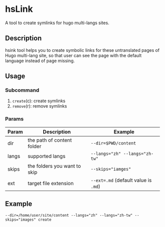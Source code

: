 # hsLink
A tool to create symlinks for hugo multi-langs sites.

## Description
hsink tool helps you to create symbolic links for these untranslated pages of Hugo multi-lang site, so that user can see the page with the default language instead of page missing.

## Usage

### Subcommand
1. `create`(c): create symlinks
2. `remove`(r): remove symlinks

### Params

|Param| Description| Example |
|--|--|--|
|dir|the path of content folder|`--dir=$PWD/content`|
|langs|supported langs|`--langs="zh" --langs="zh-tw"`|
|skips|the folders you want to skip|`--skips="iamges"`|
|ext|target file extension|`--ext=.md` (default value is `.md`)|

## Example
```shell
--dir=/home/user/site/content --langs="zh" --langs="zh-tw" --skips="images" create
```
